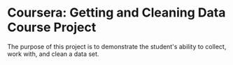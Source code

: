 # Coursera: Getting and Cleaning Data Course Project
The purpose of this project is to demonstrate the student's ability to collect, work with, and clean a data set.
